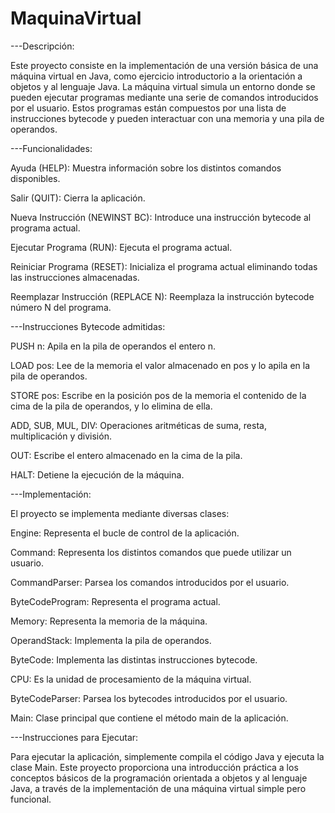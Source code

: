 # MaquinaVirtual

---Descripción:

Este proyecto consiste en la implementación de una versión básica de una máquina virtual en Java, como ejercicio introductorio a la orientación a objetos y al lenguaje Java. La máquina virtual simula un entorno donde se pueden ejecutar programas mediante una serie de comandos introducidos por el usuario. Estos programas están compuestos por una lista de instrucciones bytecode y pueden interactuar con una memoria y una pila de operandos.


---Funcionalidades:


Ayuda (HELP): Muestra información sobre los distintos comandos disponibles.

Salir (QUIT): Cierra la aplicación.

Nueva Instrucción (NEWINST BC): Introduce una instrucción bytecode al programa actual.

Ejecutar Programa (RUN): Ejecuta el programa actual.

Reiniciar Programa (RESET): Inicializa el programa actual eliminando todas las instrucciones almacenadas.

Reemplazar Instrucción (REPLACE N): Reemplaza la instrucción bytecode número N del programa.


---Instrucciones Bytecode admitidas:


PUSH n: Apila en la pila de operandos el entero n.

LOAD pos: Lee de la memoria el valor almacenado en pos y lo apila en la pila de operandos.

STORE pos: Escribe en la posición pos de la memoria el contenido de la cima de la pila de operandos, y lo elimina de ella.

ADD, SUB, MUL, DIV: Operaciones aritméticas de suma, resta, multiplicación y división.

OUT: Escribe el entero almacenado en la cima de la pila.

HALT: Detiene la ejecución de la máquina.



---Implementación:


El proyecto se implementa mediante diversas clases:


Engine: Representa el bucle de control de la aplicación.

Command: Representa los distintos comandos que puede utilizar un usuario.

CommandParser: Parsea los comandos introducidos por el usuario.

ByteCodeProgram: Representa el programa actual.

Memory: Representa la memoria de la máquina.

OperandStack: Implementa la pila de operandos.

ByteCode: Implementa las distintas instrucciones bytecode.

CPU: Es la unidad de procesamiento de la máquina virtual.

ByteCodeParser: Parsea los bytecodes introducidos por el usuario.

Main: Clase principal que contiene el método main de la aplicación.


---Instrucciones para Ejecutar:


Para ejecutar la aplicación, simplemente compila el código Java y ejecuta la clase Main.
Este proyecto proporciona una introducción práctica a los conceptos básicos de la programación orientada a objetos y al lenguaje Java, a través de la implementación de una máquina virtual simple pero funcional.
